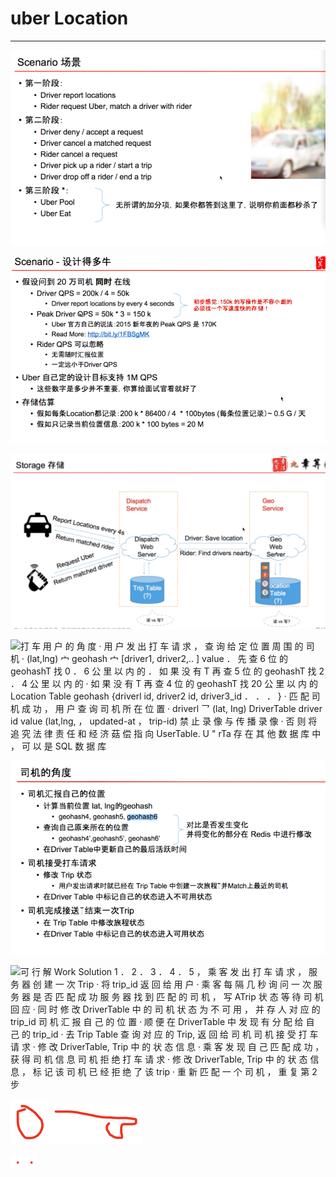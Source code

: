 # uber Location 



---

![Scenario Driver report locations • • Rider request Uber, match a driver with rider Driver deny / accept a request • Driver cancel a matched request • • Rider cancel a request Driver pick up a rider / start a trip • Driver drop off a rider / end a trip • • Uber Pool Uber Eat • ](../../media/Location-Service-Uber-uber-Location-image1.png)



![](../../media/Location-Service-Uber-uber-Location-image2.png)



![Storage F-fiå Dispatch Service Report Locations every 4s Return matched rider Bequest Ube q spatch Web Server Trip Table Driver: Save location Rider: Find drivers nearb Geo Service Geo Web Server O &catioa••••- O Table ](../../media/Location-Service-Uber-uber-Location-image3.png)



![打 车 用 户 的 角 度 · 用 户 发 出 打 车 请 求 ， 查 询 给 定 位 置 周 围 的 司 机 · (lat,lng) 宀 geohash 宀 [driver1, driver2,.. ] value ． 先 查 6 位 的 geohashT 找 0 ． 6 公 里 以 内 的 ． 如 果 没 有 T 再 查 5 位 的 geohashT 找 2 ． 4 公 里 以 内 的 · 如 果 没 有 T 再 查 4 位 的 geohashT 找 20 公 里 以 内 的 Location Table geohash {driverl id, driver2 id, driver3_id ． ． ． } · 匹 配 司 机 成 功 ， 用 户 查 询 司 机 所 在 位 置 · driverl 乛 (lat, Ing) DriverTable driver id value (lat,lng, ， updated-at ， trip-id) 禁 止 录 像 与 传 播 录 像 · 否 则 将 追 究 法 律 责 任 和 经 济 菇 偿 指 向 UserTable. U " rTa 存 在 其 他 数 据 库 中 ， 可 以 是 SQL 数 据 库 ](../../media/Location-Service-Uber-uber-Location-image4.png)



![司 机 的 角 度 · 司 机 汇 报 自 己 的 位 置 · 计 算 当 前 位 置 lat, Ing 的 geohash ． geohash4, geohash5, geohash6 · 查 询 自 己 原 来 所 在 的 位 置 ． geohash4',geohash5', geohash6' 对 比 是 否 发 生 变 化 并 将 变 化 的 部 分 在 Redis 中 进 行 修 改 · 在 DriverTab 《 e 中 更 新 自 己 的 最 后 活 跃 时 间 · 司 机 接 受 打 车 请 求 · 修 改 Trip 状 态 ． 用 户 发 出 请 求 时 就 已 经 在 TripTab | e 中 创 建 一 次 旅 程 ' 并 Match 上 最 近 的 司 机 · 在 DriverTable 中 标 记 自 己 的 状 态 进 人 不 可 用 状 态 · 司 机 完 成 接 送 结 束 一 次 Trip · 在 Trip Table 中 修 改 旅 程 状 态 · 在 DriverTable 中 标 记 自 己 的 状 态 进 人 可 用 状 态 ](../../media/Location-Service-Uber-uber-Location-image5.png)



![可 行 解 Work Solution 1 ． 2 ． 3 ． 4 ． 5 ， 乘 客 发 出 打 车 请 求 ， 服 务 器 创 建 一 次 Trip · 将 trip_id 返 回 给 用 户 · 乘 客 每 隔 几 秒 询 问 一 次 服 务 器 是 否 匹 配 成 功 服 务 器 找 到 匹 配 的 司 机 ， 写 ATrip 状 态 等 待 司 机 回 应 · 同 时 修 改 DriverTable 中 的 司 机 状 态 为 不 可 用 ， 并 存 人 对 应 的 trip_id 司 机 汇 报 自 己 的 位 置 · 顺 便 在 DriverTable 中 发 现 有 分 配 给 自 己 的 trip_id · 去 Trip Table 查 询 对 应 的 Trip, 返 回 给 司 机 司 机 接 受 打 车 请 求 · 修 改 DriverTable, Trip 中 的 状 态 信 息 · 乘 客 发 现 自 己 匹 配 成 功 ， 获 得 司 机 信 息 司 机 拒 绝 打 车 请 求 · 修 改 DriverTable, Trip 中 的 状 态 信 息 ， 标 记 该 司 机 已 经 拒 绝 了 该 trip · 重 新 匹 配 一 个 司 机 ， 重 复 第 2 步 ](../../media/Location-Service-Uber-uber-Location-image6.png)

![](../../media/Location-Service-Uber-uber-Location-image7.png)![](../../media/Location-Service-Uber-uber-Location-image8.png)



![](../../media/Location-Service-Uber-uber-Location-image9.png)![](../../media/Location-Service-Uber-uber-Location-image9.png)










